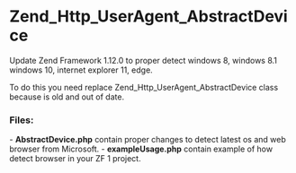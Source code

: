 # Zend_Http_UserAgent_AbstractDevice
Update Zend Framework 1.12.0 to proper detect windows 8, windows 8.1 windows 10, internet explorer 11, edge.

To do this you need replace Zend_Http_UserAgent_AbstractDevice class because is old and out of date.

<h3>Files:</h3>
- <b>AbstractDevice.php</b> contain proper changes to detect latest os and web browser from Microsoft.
- <b>exampleUsage.php</b> contain example of how detect browser in your ZF 1 project.

